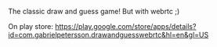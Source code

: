 The classic draw and guess game! But with webrtc ;)

On play store:
https://play.google.com/store/apps/details?id=com.gabrielpetersson.drawandguesswebrtc&hl=en&gl=US
